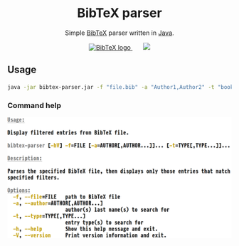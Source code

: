 <h1 align="center">BibTeX parser</h1>
<p align="center">
    Simple
    <a href="https://www.ctan.org/pkg/bibtex">BibTeX</a>
    parser written in
    <a href="https://www.java.com">Java</a>.
</p>
<p align="center">
    <a href="https://www.ctan.org/pkg/bibtex">
        <img height=70 src="https://upload.wikimedia.org/wikipedia/commons/3/30/BibTeX_logo.svg" height="83" alt="BibTeX logo">
    </a>&nbsp;&nbsp;&nbsp;&nbsp;&nbsp;
    <a href="https://www.java.com">
        <img height=150 src="https://upload.wikimedia.org/wikipedia/en/thumb/3/30/Java_programming_language_logo.svg/1024px-Java_programming_language_logo.svg.png">
    </a>
</p>


## Usage

```bash
java -jar bibtex-parser.jar -f "file.bib" -a "Author1,Author2" -t "book,article"
```

### Command help
![Usage](usage.png)
